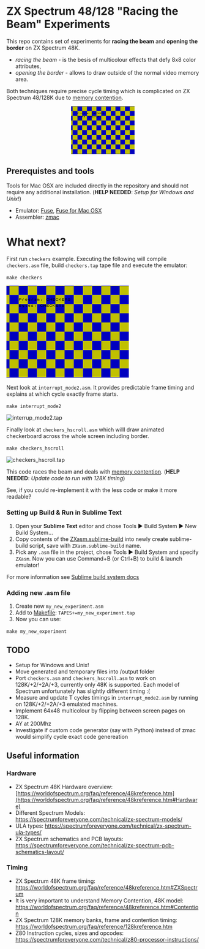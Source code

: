 ZX Spectrum 48/128 "Racing the Beam" Experiments
=====

This repo contains set of experiments for **racing the beam** and **opening the border** on ZX Spectrum 48K.
 - *racing the beam* - is the besis of multicolour effects that defy 8x8 color attributes,
 - *opening the border* - allows to draw outside of the normal video memory area.

Both techniques require precise cycle timing which is complicated on ZX Spectrum 48/128K due to [memory contention](https://sinclair.wiki.zxnet.co.uk/wiki/Contended_memory).

<p align="center" width="100%">
    <img width="33%" src="./screenshots/checkers.png">
</p>

## Prerequistes and tools

Tools for Mac OSX are included directly in the repository and should not require any additional installation. (**HELP NEEDED**: *Setup for Windows and Unix!*)

- Emulator: [Fuse](https://fuse-emulator.sourceforge.net), [Fuse for Mac OSX](https://fuse-for-macosx.sourceforge.io)
- Assembler: [zmac](http://48k.ca/zmac.html)

# What next?

First run `checkers` example. Executing the following will compile `checkers.asm` file, build `checkers.tap` tape file and execute the emulator:

```make checkers```

![checkers.tap](./screenshots/checkers.png)

Next look at `interrupt_mode2.asm`. It provides predictable frame timing and explains at which cycle exactly frame starts.

```make interrupt_mode2```

![interrup_mode2.tap](./screenshots/interrupt_mode2.gif)

Finally look at `checkers_hscroll.asm` which willl draw animated checkerboard across the whole screen including border.

```make checkers_hscroll```

![checkers_hscroll.tap](./screenshots/checkers_hscroll.gif)

This code races the beam and deals with [memory contention](https://sinclair.wiki.zxnet.co.uk/wiki/Contended_memory).
(**HELP NEEDED**: *Update code to run with 128K timing*)

See, if you could re-implement it with the less code or make it more readable?

### Setting up Build & Run in Sublime Text 

1) Open your **Sublime Text** editor and chose Tools ▶ Build System ▶ New Build System…
2) Copy contents of the [ZXasm.sublime-build](ZXasm.sublime-build) into newly create sublime-build script, save with `ZXasm.sublime-build` name.
3) Pick any `.asm` file in the project, chose Tools ▶ Build System and specify `ZXasm`.
Now you can use Command+B (or Ctrl+B) to build & launch emulator!

For more information see [Sublime build system docs](https://www.sublimetext.com/docs/build_systems.html)

### Adding new .asm file 

1) Create new `my_new_experiment.asm`
2) Add to [Makefile](Makefile): `TAPES+=my_new_experiment.tap`
3) Now you can use:

```make my_new_experiment```


## TODO
- Setup for Windows and Unix!
- Move generated and temporary files into /output folder
- Port `checkers.asm` and `checkers_hscroll.asm` to work on 128K/+2/+2A/+3, currently only 48K is supported. Each model of Spectrum unfortunately has slightly different timing :(
- Measure and update T cycles timings in `interrupt_mode2.asm` by running on 128K/+2/+2A/+3 emulated machines.
- Implement 64x48 multicolour by flipping between screen pages on 128K.
- AY at 200Mhz
- Investigate if custom code generator (say with Python) instead of zmac would simplify cycle exact code genereation


## Useful information
### Hardware
- ZX Spectrum 48K Hardware overview: [https://worldofspectrum.org/faq/reference/48kreference.htm](https://worldofspectrum.org/faq/reference/48kreference.htm#Hardware)
- Different Spectrum Models: https://spectrumforeveryone.com/technical/zx-spectrum-models/
- ULA types: https://spectrumforeveryone.com/technical/zx-spectrum-ula-types/
- ZX Spectrum schematics and PCB layouts: https://spectrumforeveryone.com/technical/zx-spectrum-pcb-schematics-layout/
### Timing
- ZX Spectrum 48K frame timing: https://worldofspectrum.org/faq/reference/48kreference.htm#ZXSpectrum
- It is very important to understand Memory Contention, 48K model: https://worldofspectrum.org/faq/reference/48kreference.htm#Contention
- ZX Spectrum 128K memory banks, frame and contention timing: https://worldofspectrum.org/faq/reference/128kreference.htm
- Z80 Instruction cycles, sizes and opcodes: https://spectrumforeveryone.com/technical/z80-processor-instructions/
